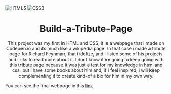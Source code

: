 <img alt="HTML5" src="https://img.shields.io/badge/html5%20-%23E34F26.svg?&style=for-the-badge&logo=html5&logoColor=white"/>
<img alt="CSS3" src="https://img.shields.io/badge/css3%20-%231572B6.svg?&style=for-the-badge&logo=css3&logoColor=white"/>

<h1 align = 'center'> 
Build-a-Tribute-Page
</h1>
<p align = 'center'> 
  This project was my first in HTML and CSS, it is a webpage that i made on Codepen.io and its much like a wikipedia page. In that case i made a tribute page for Richard Feynman, 
that i idolize, and i listed some of his projects and links to read more about it.
  I dont know if im going to keep going with this tribute page because it was just a test for my knowledge in html and css, but i have some books about him and, if i feel inspired, i will keep complementing it to create kind-of a bio for him in my own way. 
 </p>
 
 You can see the final webpage in this [link](https://codepen.io/greatti/pen/wvoOZaR)
